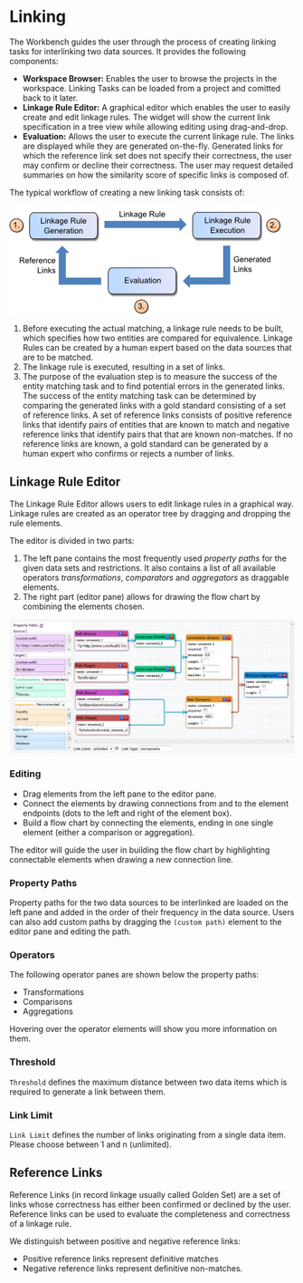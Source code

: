 # Linking

The Workbench guides the user through the process of creating linking tasks for interlinking two data sources.
It provides the following components:

-  **Workspace Browser:** Enables the user to browse the projects in the workspace. Linking Tasks can be loaded from a project and comitted back to it later.
-  **Linkage Rule Editor:** A graphical editor which enables the user to easily create and edit linkage rules. The widget will show the current link specification in a tree view while allowing editing using drag-and-drop.
-  **Evaluation:** Allows the user to execute the current linkage rule. The links are displayed while they are generated on-the-fly. Generated links for which the reference link set does not specify their correctness, the user may confirm or decline their correctness. The user may request detailed summaries on how the similarity score of specific links is composed of.

The typical workflow of creating a new linking task consists of:

![Linking Workflow](img/linking_workflow.png)

1. Before executing the actual matching, a linkage rule needs to be built, which specifies how two entities are compared for equivalence. Linkage Rules can be created by a human expert based on the data sources that are to be matched.
2. The linkage rule is executed, resulting in a set of links.
3. The purpose of the evaluation step is to measure the success of the entity matching task and to find potential errors in the generated links. The success of the entity matching task can be determined by comparing the generated links with a gold standard consisting of a set of reference links. A set of reference links consists of positive reference links that identify pairs of entities that are known to match and negative reference links that identify pairs that that are known non-matches. If no reference links are known, a gold standard can be generated by a human expert who confirms or rejects a number of links.

## Linkage Rule Editor

The Linkage Rule Editor allows users to edit linkage rules in a graphical way. Linkage rules are created as an operator tree by dragging and dropping the rule elements.

The editor is divided in two parts:
1. The left pane contains the most frequently used _property paths_ for the given data sets and restrictions. It also contains a list of all available operators _transformations_, _comparators_ and _aggregators_ as draggable elements.
2. The right part (editor pane) allows for drawing the flow chart by combining the elements chosen.

![LinkageRule Editor](img/linkageRuleEditor.png)

### Editing

-   Drag elements from the left pane to the editor pane.
-   Connect the elements by drawing connections from and to the element endpoints (dots to the left and right of the element box).
-   Build a flow chart by connecting the elements, ending in one single element (either a comparison or aggregation).

The editor will guide the user in building the flow chart by highlighting connectable elements when drawing a new connection line.

### Property Paths

Property paths for the two data sources to be interlinked are loaded on the left pane and added in the order of their frequency in the data source.
Users can also add custom paths by dragging the `(custom path)` element to the editor pane and editing the path.

### Operators

The following operator panes are shown below the property paths:

-  Transformations
-  Comparisons
-  Aggregations

Hovering over the operator elements will show you more information on them.

### Threshold

`Threshold` defines the maximum distance between two data items which is required to generate a link between them.

### Link Limit

`Link Limit` defines the number of links originating from a single data item. Please choose between 1 and n (unlimited).

## Reference Links

Reference Links (in record linkage usually called Golden Set) are a set of links whose correctness has either been confirmed or declined by the user. Reference links can be used to evaluate the completeness and correctness of a linkage rule.

We distinguish between positive and negative reference links:

- Positive reference links represent definitive matches
- Negative reference links represent definitive non-matches.
